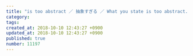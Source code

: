 ```yaml
---
title: "is too abstract ／ 抽象すぎる ／ What you state is too abstract. 2014-03-09"
category: 
tags: 
created_at: 2018-10-10 12:43:27 +0900
updated_at: 2018-10-10 12:43:27 +0900
published: true
number: 11197
---
```



